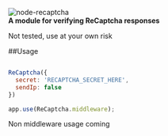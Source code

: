 ![node-recaptcha](http://i.imgur.com/JL8sXZA.png)  
**A module for verifying ReCaptcha responses**

Not tested, use at your own risk

##Usage

````javascript

ReCaptcha({
  secret: 'RECAPTCHA_SECRET_HERE',
  sendIp: false
})

app.use(ReCaptcha.middleware);

````

Non middleware usage coming
